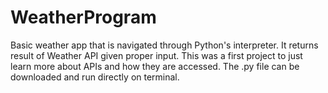# WeatherProgram
Basic weather app that is navigated through Python's interpreter. It returns result of Weather API given proper input. This was a first project to just learn more about APIs and how they are accessed. The .py file can be downloaded and run directly on terminal.
